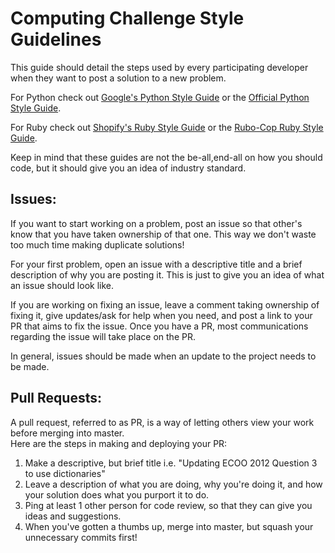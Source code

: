 # Computing Challenge Style Guidelines

This guide should detail the steps used by every participating developer
when they want to post a solution to a new problem.

For Python check out [Google's Python Style Guide](https://google.github.io/styleguide/pyguide.html) 
or the [Official Python Style Guide](https://www.python.org/dev/peps/pep-0008/).

For Ruby check out [Shopify's Ruby Style Guide](http://shopify.github.io/ruby-style-guide/) 
or the [Rubo-Cop Ruby Style Guide](https://github.com/github/rubocop-github/blob/master/STYLEGUIDE.md).

Keep in mind that these guides are not the be-all,end-all on how you should code, but it should give you an idea of industry standard.

## Issues:
If you want to start working on a problem, post an issue so that other's know that you have taken 
ownership of that one.  This way we don't waste too much time making duplicate solutions!

For your first problem, open an issue with a descriptive title and a 
brief description of why you are posting it.  This is just to give you an idea of 
what an issue should look like.  

If you are working on fixing an issue, leave a comment taking ownership of fixing it,
give updates/ask for help when you need, and post a link to your PR that aims to fix the issue.
Once you have a PR, most communications regarding the issue will take place on the PR.

In general, issues should be made when an update to the project needs to be made.  

## Pull Requests:
A pull request, referred to as PR, is a way of letting others view your work before merging into master.  
Here are the steps in making and deploying your PR:

1.  Make a descriptive, but brief title i.e. "Updating ECOO 2012 Question 3 to use dictionaries"
2.  Leave a description of what you are doing, why you're doing it, and how your solution does what you purport it to do.
3.  Ping at least 1 other person for code review, so that they can give you ideas and suggestions.
4.  When you've gotten a thumbs up, merge into master, but squash your unnecessary commits first!   
	
